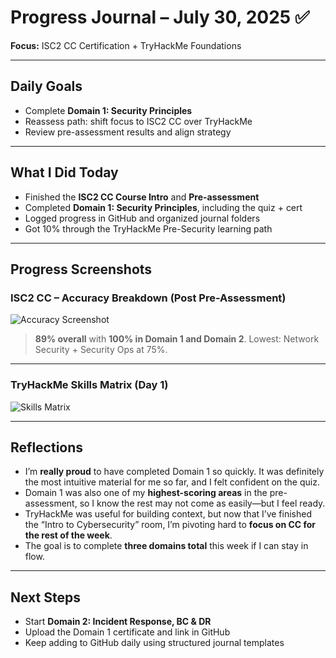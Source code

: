 # Progress Journal – July 30, 2025 ✅  
**Focus:** ISC2 CC Certification + TryHackMe Foundations

---

## Daily Goals
- Complete **Domain 1: Security Principles**  
- Reassess path: shift focus to ISC2 CC over TryHackMe  
- Review pre-assessment results and align strategy

---

## What I Did Today

- Finished the **ISC2 CC Course Intro** and **Pre-assessment**
- Completed **Domain 1: Security Principles**, including the quiz + cert
- Logged progress in GitHub and organized journal folders
- Got 10% through the TryHackMe Pre-Security learning path

---

## Progress Screenshots

### ISC2 CC – Accuracy Breakdown (Post Pre-Assessment)
![Accuracy Screenshot](../assets/cc-pre-assessment-accuracy)

> **89% overall** with **100% in Domain 1 and Domain 2**. Lowest: Network Security + Security Ops at 75%.

---

### TryHackMe Skills Matrix (Day 1)
![Skills Matrix](../assets/tryhackme-skills-matrix)

---

## Reflections

- I’m **really proud** to have completed Domain 1 so quickly. It was definitely the most intuitive material for me so far, and I felt confident on the quiz.
- Domain 1 was also one of my **highest-scoring areas** in the pre-assessment, so I know the rest may not come as easily—but I feel ready.
- TryHackMe was useful for building context, but now that I’ve finished the “Intro to Cybersecurity” room, I’m pivoting hard to **focus on CC for the rest of the week**.
- The goal is to complete **three domains total** this week if I can stay in flow.

---

## Next Steps

- Start **Domain 2: Incident Response, BC & DR**
- Upload the Domain 1 certificate and link in GitHub
- Keep adding to GitHub daily using structured journal templates
